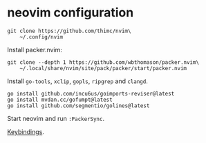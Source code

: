 # neovim configuration

```shell
git clone https://github.com/thimc/nvim\
    ~/.config/nvim
```

Install packer.nvim:

```shell
git clone --depth 1 https://github.com/wbthomason/packer.nvim\
    ~/.local/share/nvim/site/pack/packer/start/packer.nvim
```

Install `go-tools`, `xclip`, `gopls`, `ripgrep` and `clangd`.

```shell
go install github.com/incu6us/goimports-reviser@latest
go install mvdan.cc/gofumpt@latest
go install github.com/segmentio/golines@latest
```

Start neovim and run `:PackerSync`.

[Keybindings](https://raw.githubusercontent.com/thimc/nvim/main/keybindings.md).
